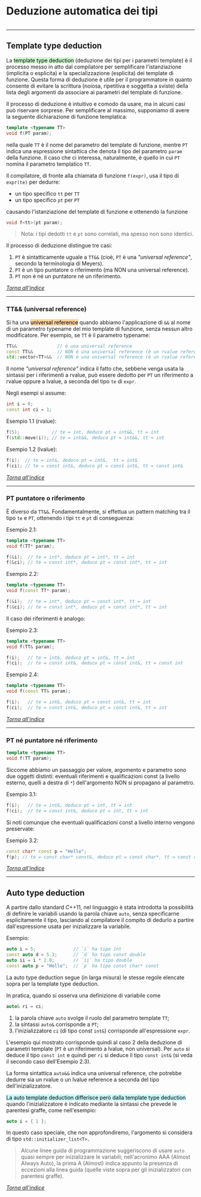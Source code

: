   
# Deduzione automatica dei tipi
```toc
```
---

## Template type deduction
La <mark style="background: #BBFABBA6;">template type deduction</mark> (deduzione dei tipi per i parametri template) è il processo messo in atto dal compilatore per semplificare l'istanziazione (implicita o esplicita) e la specializzazione (esplicita) dei template di funzione. Questa forma di deduzione è utile per il programmatore in quanto consente di evitare la scrittura (noiosa, ripetitiva e soggetta a sviste) della lista degli argomenti da associare ai parametri del template di funzione.

Il processo di deduzione è intuitivo e comodo da usare, ma in alcuni casi può riservare sorprese. 
Per semplificare al massimo, supponiamo di avere la seguente dichiarazione di funzione templatica:

```cpp
template <typename TT>
void f(PT param);
```

nella quale `TT` è il nome del parametro del template di funzione, mentre `PT` indica una espressione sintattica che denota il tipo del parametro `param` della funzione. 
Il caso che ci interessa, naturalmente, è quello in cui `PT` nomina il parametro templatico `TT`.

Il compilatore, di fronte alla chiamata di funzione `f(expr)`, usa il tipo di `expr(te)` per dedurre:
  - un tipo specifico `tt` per `TT`
  - un tipo specifico `pt` per `PT`

causando l'istanziazione del template di funzione e ottenendo la funzione

```cpp
void f<tt>(pt param);
```

> Nota: i tipi dedotti `tt` e `pt` sono correlati, ma spesso non sono identici.

Il processo di deduzione distingue tre casi:
1) `PT` è sintatticamente uguale a `TT&&` (cioè, `PT` è una *"universal reference"*, secondo la terminologia di Meyers).
2) `PT` è un tipo puntatore o riferimento (ma NON una universal reference).
3) `PT` non è né un puntatore né un riferimento.

[_Torna all'indice_](#Deduzione%20automatica%20dei%20tipi)

---

### TT&& (universal reference)
Si ha una <mark style="background: #FFB86CA6;">universal reference</mark> quando abbiamo l'applicazione di `&&` al nome di un parametro typename del mio template di funzione, senza nessun altro modificatore.
Per esempio, se `TT` è il parametro typename:

```cpp
TT&&               // è una universal reference
const TT&&         // NON è una universal reference (è un rvalue reference)
std::vector<TT>&&  // NON è una universal reference (è un rvalue reference)
```

Il nome *"universal reference"* indica il fatto che, sebbene venga usata la sintassi per i riferimenti a rvalue, può essere dedotto per `PT` un riferimento a rvalue oppure a lvalue, a seconda del tipo `te` di `expr`.

Negli esempi si assume:
```cpp
int i = 0;
const int ci = 1;
```

Esempio 1.1 (rvalue):
```cpp
f(5);            // te = int, deduco pt = int&&, tt = int
f(std::move(i)); // te = int&&, deduco pt = int&&, tt = int
```

Esempio 1.2 (lvalue):
```cpp
f(i);  // te = int&, deduco pt = int&,  tt = int&
f(ci); // te = const int&, deduco pt = const int&, tt = const int&
```

[_Torna all'indice_](#Deduzione%20automatica%20dei%20tipi)

---

### PT puntatore o riferimento
È diverso da `TT&&`. Fondamentalmente, si effettua un pattern matching tra il tipo `te` e `PT`, ottenendo i tipi `tt` e `pt` di conseguenza:

Esempio 2.1:
```cpp
template <typename TT>
void f(TT* param);

f(&i);  // te = int*, deduco pt = int*, tt = int
f(&ci); // te = const int*, deduco pt = const int*, tt = int
```

Esempio 2.2:
```cpp
template <typename TT>
void f(const TT* param);

f(&i);  // te = int*, deduco pt = const int*, tt = int
f(&ci); // te = const int*, deduco pt = const int*, tt = int
```

Il caso dei riferimenti è analogo:

Esempio 2.3:
```cpp
template <typename TT>
void f(TT& param);

f(i);   // te = int&, deduco pt = int&, tt = int
f(ci);  // te = const int&, deduco pt = const int&, tt = const int
```

Esempio 2.4:
```cpp
template <typename TT>
void f(const TT& param);

f(i);   // te = int&, deduco pt = const int&, tt = int
f(ci);  // te = const int&, deduco pt = const int&, tt = int
```

[_Torna all'indice_](#Deduzione%20automatica%20dei%20tipi)

---

### PT né puntatore né riferimento

```cpp
template <typename TT>
void f(TT param);
```

Siccome abbiamo un passaggio per valore, argomento e parametro sono due oggetti distinti: eventuali riferimenti e qualificazioni const (a livello esterno, quelli a destra di `*`) dell'argomento NON si propagano al parametro.

Esempio 3.1:
```cpp
f(i);   // te = int&, deduco pt = int, tt = int
f(ci);  // te = const int&, deduco pt = int, tt = int
```

Si noti comunque che eventuali qualificazioni const a livello interno vengono preservate:

Esempio 3.2:
```cpp
const char* const p = "Hello";
f(p); // te = const char* const&, deduco pt = const char*, tt = const char*
```

[_Torna all'indice_](#Deduzione%20automatica%20dei%20tipi)

---

## Auto type deduction
A partire dallo standard $C$++11, nel linguaggio è stata introdotta la possibilità di definire le variabili usando la parola chiave `auto`, senza specificarne esplicitamente il tipo, lasciando al compilatore il compito di dedurlo a partire dall'espressione usata per inizializzare la variabile.

Esempio:
```cpp
auto i = 5;              // `i` ha tipo int
const auto d = 5.3;      // `d` ha tipo const double
auto ii = i * 2.0;       // `ii` ha tipo double
const auto p = "Hello";  // `p` ha tipo const char* const
```

La auto type deduction segue (in larga misura) le stesse regole elencate sopra per la template type deduction.

In pratica, quando si osserva una definizione di variabile come

```cpp
auto& ri = ci;
```

1. la parola chiave `auto` svolge il ruolo del parametro template `TT`;
2. la sintassi `auto&` corrisponde a `PT`;
3. l'inizializzatore `ci` (di tipo const `int&`) corrisponde all'espressione `expr`.

L'esempio qui mostrato corrisponde quindi al caso 2 della deduzione di parametri template (`PT` è un riferimento a lvalue, non universal).
Per `auto` si deduce il tipo `const int` e quindi per `ri` si deduce il tipo `const int&` (si veda il secondo caso dell'Esempio 2.3).

La forma sintattica `auto&&` indica una universal reference, che potrebbe dedurre sia un rvalue o un lvalue reference a seconda del tipo dell'inizializzatore.

<mark style="background: #ABF7F7A6;">La auto template deduction differisce però dalla template type deduction</mark> quando l'inizializzatore è indicato mediante la sintassi che prevede le parentesi graffe, come nell'esempio:

```cpp
auto i = { 1 };
```

In questo caso speciale, che non approfondiremo, l'argomento si considera di tipo `std::initializer_list<T>.`

> Alcune linee guida di programmazione suggeriscono di usare `auto` quasi sempre per inizializzare le variabili; nell'acronimo AAA (Almost Always Auto), la prima A (Almost) indica appunto la presenza di eccezioni alla linea guida (quelle viste sopra per gli inizializzatori con parentesi graffe).

[_Torna all'indice_](#Deduzione%20automatica%20dei%20tipi)